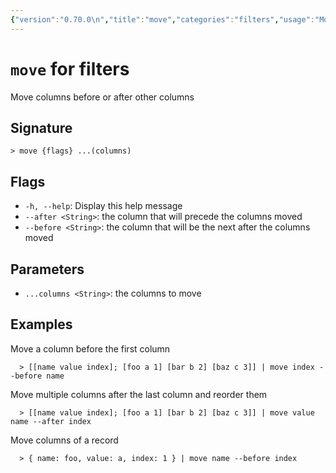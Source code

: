 ```yaml
---
{"version":"0.70.0\n","title":"move","categories":"filters","usage":"Move columns before or after other columns\n"}
---
```

<!-- THIS FILE IS GENERATED BY update_book_commands.cjs USING NUSHELL'S HELP COMMANDS.
REFRAIN FROM EDITING IT MANUALLY.-->
# <code>move</code> for filters

<div class='command-title'>Move columns before or after other columns</div>

## Signature

```> move {flags} ...(columns)```

## Flags

 * ```-h, --help```: Display this help message
 * ```--after <String>```: the column that will precede the columns moved
 * ```--before <String>```: the column that will be the next after the columns moved
## Parameters

 * ```...columns <String>```: the columns to move
## Examples

  Move a column before the first column
```shell
  > [[name value index]; [foo a 1] [bar b 2] [baz c 3]] | move index --before name
```
  Move multiple columns after the last column and reorder them
```shell
  > [[name value index]; [foo a 1] [bar b 2] [baz c 3]] | move value name --after index
```
  Move columns of a record
```shell
  > { name: foo, value: a, index: 1 } | move name --before index
```


